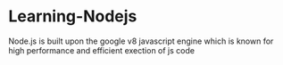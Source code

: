 # Learning-Nodejs

Node.js is built upon the google v8 javascript engine 
which is known for high performance and efficient exection of js code  
